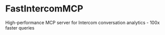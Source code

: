 # FastIntercomMCP
High-performance MCP server for Intercom conversation analytics -   100x faster queries

